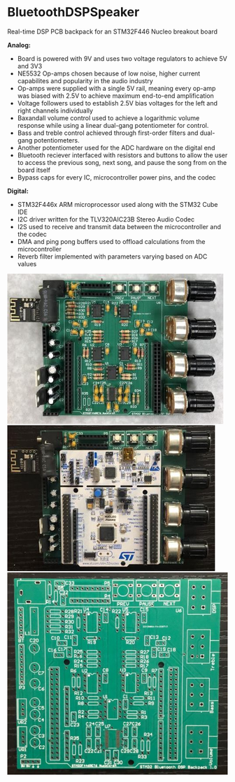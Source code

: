 # BluetoothDSPSpeaker  
Real-time DSP PCB backpack for an STM32F446 Nucleo breakout board   
  
**Analog:**  
* Board is powered with 9V and uses two voltage regulators to achieve 5V and 3V3  
* NE5532 Op-amps chosen because of low noise, higher current capabilites and popularity in the audio industry  
* Op-amps were supplied with a single 5V rail, meaning every op-amp was biased with 2.5V to achieve maximum end-to-end amplification  
* Voltage followers used to establish 2.5V bias voltages for the left and right channels individually  
* Baxandall volume control used to achieve a logarithmic volume response while using a linear dual-gang potentiometer for control.  
* Bass and treble control achieved through first-order filters and dual-gang potentiometers.  
* Another potentiometer used for the ADC hardware on the digital end  
* Bluetooth reciever interfaced with resistors and buttons to allow the user to access the previous song, next song, and pause the song from on the board itself  
* Bypass caps for every IC, microcontroller power pins, and the codec  

**Digital:**  
* STM32F446x ARM microprocessor used along with the STM32 Cube IDE  
* I2C driver written for the TLV320AIC23B Stereo Audio Codec  
* I2S used to receive and transmit data between the microcontroller and the codec  
* DMA and ping pong buffers used to offload calculations from the microcontroller  
* Reverb filter implemented with parameters varying based on ADC values  

![Assembled PCB](Photos/PCB_Assembled.JPG "ASse PCB")  
![Complete PCB](Photos/PCB_Final.JPG "Complete PCB")  
![Empty PCB](Photos/PCB_Raw.JPG "Empty PCB")  
